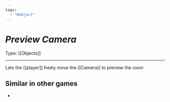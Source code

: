 ```yaml
---
tags:
  - "#object"
---
```

# _Preview Camera_

Type: [[Objects]]

----

Lets the [[player]] freely move the [[Camera]] to preview the room


## Similar in other games

* 